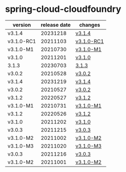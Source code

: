 # spring-cloud-cloudfoundry	


|version|release date|changes|
|---|---|---|
|v3.1.4|20231218|[v3.1.4](./v3.1.4-20231218.md)|
|v3.1.0-RC1|20211103|[v3.1.0-RC1](./v3.1.0-RC1-20211103.md)|
|v3.1.0-M1|20210730|[v3.1.0-M1](./v3.1.0-M1-20210730.md)|
|v3.1.0|20211201|[v3.1.0](./v3.1.0-20211201.md)|
|3.1.3|20230703|[3.1.3](./3.1.3-20230703.md)|
|v3.0.2|20210528|[v3.0.2](./v3.0.2-20210528.md)|
|v3.1.4|20231219|[v3.1.4](./v3.1.4-20231219.md)|
|v3.0.2|20210527|[v3.0.2](./v3.0.2-20210527.md)|
|v3.1.2|20220527|[v3.1.2](./v3.1.2-20220527.md)|
|v3.1.0-M1|20210731|[v3.1.0-M1](./v3.1.0-M1-20210731.md)|
|v3.1.2|20220526|[v3.1.2](./v3.1.2-20220526.md)|
|v3.1.0|20211202|[v3.1.0](./v3.1.0-20211202.md)|
|v3.0.3|20211215|[v3.0.3](./v3.0.3-20211215.md)|
|v3.1.0-M2|20211002|[v3.1.0-M2](./v3.1.0-M2-20211002.md)|
|v3.1.0-M3|20211020|[v3.1.0-M3](./v3.1.0-M3-20211020.md)|
|v3.0.3|20211216|[v3.0.3](./v3.0.3-20211216.md)|
|v3.1.0-M2|20211001|[v3.1.0-M2](./v3.1.0-M2-20211001.md)|
